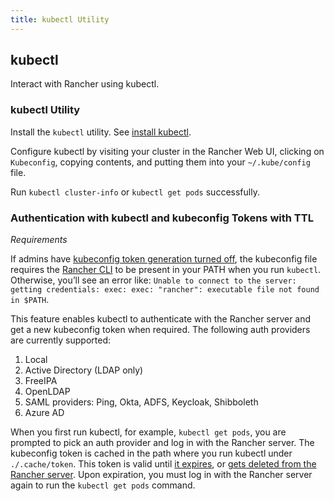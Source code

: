 ```yaml
---
title: kubectl Utility
---
```


<head>
  <link rel="canonical" href="https://ranchermanager.docs.rancher.com/reference-guides/cli-with-rancher/kubectl-utility"/>
</head>

## kubectl

Interact with Rancher using kubectl.

### kubectl Utility

Install the `kubectl` utility. See [install kubectl](https://kubernetes.io/docs/tasks/tools/install-kubectl/).

Configure kubectl by visiting your cluster in the Rancher Web UI, clicking on `Kubeconfig`, copying contents, and putting them into your `~/.kube/config` file.

Run `kubectl cluster-info` or `kubectl get pods` successfully.

### Authentication with kubectl and kubeconfig Tokens with TTL

_Requirements_

If admins have [kubeconfig token generation turned off](../../api/api-tokens.md#disable-tokens-in-generated-kubeconfigs), the kubeconfig file requires the [Rancher CLI](cli.md) to be present in your PATH when you run `kubectl`. Otherwise, you’ll see an error like:
`Unable to connect to the server: getting credentials: exec: exec: "rancher": executable file not found in $PATH`.

This feature enables kubectl to authenticate with the Rancher server and get a new kubeconfig token when required. The following auth providers are currently supported:

1. Local
2. Active Directory (LDAP only)
3. FreeIPA
4. OpenLDAP
5. SAML providers: Ping, Okta, ADFS, Keycloak, Shibboleth
6. Azure AD

When you first run kubectl, for example, `kubectl get pods`, you are prompted to pick an auth provider and log in with the Rancher server. The kubeconfig token is cached in the path where you run kubectl under `./.cache/token`. This token is valid until [it expires](../../api/api-tokens.md#disable-tokens-in-generated-kubeconfigs), or [gets deleted from the Rancher server](../../api/api-tokens.md#deleting-tokens). Upon expiration, you must log in with the Rancher server again to run the `kubectl get pods` command.
